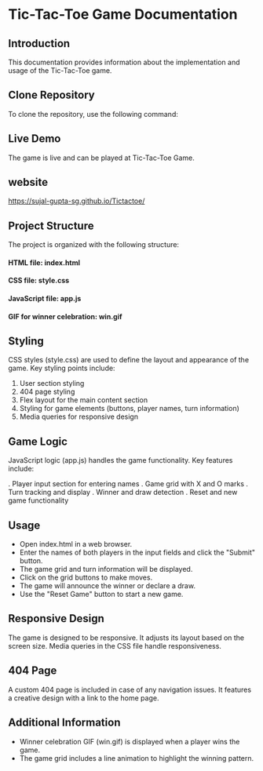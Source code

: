 # Tic-Tac-Toe Game Documentation

## Introduction

This documentation provides information about the implementation and usage of the Tic-Tac-Toe game.

## Clone Repository

To clone the repository, use the following command:


## Live Demo
The game is live and can be played at Tic-Tac-Toe Game.

## website
https://sujal-gupta-sg.github.io/Tictactoe/

## Project Structure
The project is organized with the following structure:

#### HTML file: index.html
#### CSS file: style.css
#### JavaScript file: app.js
#### GIF for winner celebration: win.gif
## Styling
CSS styles (style.css) are used to define the layout and appearance of the game. Key styling points include:

1. User section styling
2. 404 page styling
3. Flex layout for the main content section
4. Styling for game elements (buttons, player names, turn information)
5. Media queries for responsive design
## Game Logic
JavaScript logic (app.js) handles the game functionality. Key features include:

. Player input section for entering names
. Game grid with X and O marks
. Turn tracking and display
. Winner and draw detection
. Reset and new game functionality
## Usage
- Open index.html in a web browser.
- Enter the names of both players in the input fields and click the "Submit" button.
- The game grid and turn information will be displayed.
- Click on the grid buttons to make moves.
- The game will announce the winner or declare a draw.
- Use the "Reset Game" button to start a new game.
## Responsive Design
The game is designed to be responsive. It adjusts its layout based on the screen size. Media queries in the CSS file handle responsiveness.

## 404 Page
A custom 404 page is included in case of any navigation issues. It features a creative design with a link to the home page.

## Additional Information
* Winner celebration GIF (win.gif) is displayed when a player wins the game.
* The game grid includes a line animation to highlight the winning pattern.
